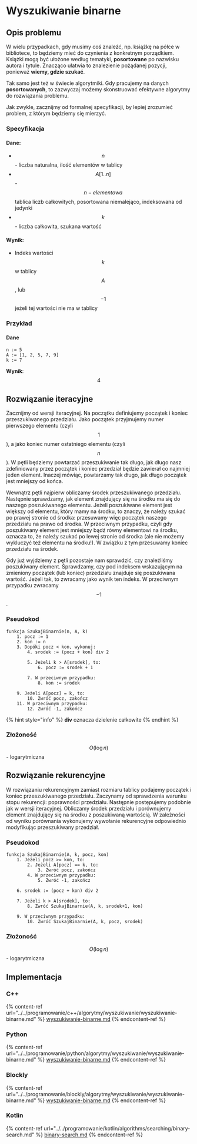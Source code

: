 # Wyszukiwanie binarne

## Opis problemu

W wielu przypadkach, gdy musimy coś znaleźć, np. książkę na półce w bibliotece, to będziemy mieć do czynienia z konkretnym porządkiem.
Książki mogą być ułożone według tematyki, **posortowane** po nazwisku autora i tytule.
Znacząco ułatwia to znalezienie pożądanej pozycji, ponieważ **wiemy, gdzie szukać**.

Tak samo jest też w świecie algorytmiki. Gdy pracujemy na danych **posortowanych**, to zazwyczaj możemy skonstruować efektywne algorytmy do rozwiązania problemu. 

Jak zwykle, zacznijmy od formalnej specyfikacji, by lepiej zrozumieć problem, z którym będziemy się mierzyć.

### Specyfikacja

#### Dane:

* $$n$$ - liczba naturalna, ilość elementów w tablicy
* $$A[1..n]$$ - $$n-elementowa$$ tablica liczb całkowitych, posortowana niemalejąco, indeksowana od jedynki
* $$k$$ - liczba całkowita, szukana wartość

#### Wynik:

* Indeks wartości $$k$$ w tablicy $$A$$, lub $$-1$$ jeżeli tej wartości nie ma w tablicy

### Przykład

#### Dane

```
n := 5
A := [1, 2, 5, 7, 9]
k := 7 
```

**Wynik**: $$4$$ 

## Rozwiązanie iteracyjne

Zacznijmy od wersji iteracyjnej. Na początku definiujemy początek i koniec przeszukiwanego przedziału. Jako początek przyjmujemy numer pierwszego elementu (czyli $$1$$), a jako koniec numer ostatniego elementu (czyli $$n$$). W pętli będziemy powtarzać przeszukiwanie tak długo, jak długo nasz zdefiniowany przez początek i koniec przedział będzie zawierał co najmniej jeden element. Inaczej mówiąc, powtarzamy tak długo, jak długo początek jest mniejszy od końca.

Wewnątrz pętli najpierw obliczamy środek przeszukiwanego przedziału. Następnie sprawdzamy, jak element znajdujący się na środku ma się do naszego poszukiwanego elementu. Jeżeli poszukiwane element jest większy od elementu, który mamy na środku, to znaczy, że należy szukać po prawej stronie od środka: przesuwamy więc początek naszego przedziału na prawo od środka. W przeciwnym przypadku, czyli gdy poszukiwany element jest mniejszy bądź równy elementowi na środku, oznacza to, że należy szukać po lewej stronie od środka (ale nie możemy wykluczyć też elementu na środku!). W związku z tym przesuwamy koniec przedziału na środek. 

Gdy już wyjdziemy z pętli pozostaje nam sprawdzić, czy znaleźliśmy poszukiwany element. Sprawdzamy, czy pod indeksem wskazującym na zmieniony początek (lub koniec) przedziału znajduje się poszukiwana wartość. Jeżeli tak, to zwracamy jako wynik ten indeks. W przeciwnym przypadku zwracamy $$-1$$.

### Pseudokod

```
funkcja SzukajBinarnie(n, A, k)
    1. pocz := 1
    2. kon := n
    3. Dopóki pocz < kon, wykonuj:
        4. srodek := (pocz + kon) div 2
        
        5. Jeżeli k > A[srodek], to:
            6. pocz := srodek + 1
        
        7. W przeciwnym przypadku:
            8. kon := srodek

    9. Jeżeli A[pocz] = k, to:
        10. Zwróć pocz, zakończ
    11. W przeciwnym przypadku:
        12. Zwróć -1, zakończ
```

{% hint style="info" %}
**div** oznacza dzielenie całkowite
{% endhint %}

### Złożoność

$$O(\log n)$$ - logarytmiczna

## Rozwiązanie rekurencyjne

W rozwiązaniu rekurencyjnym zamiast rozmiaru tablicy podajemy początek i koniec przeszukiwanego przedziału. Zaczynamy od sprawdzenia warunku stopu rekurencji: poprawności przedziału. Następnie postępujemy podobnie jak w wersji iteracyjnej. Obliczamy środek przedziału i porównujemy element znajdujący się na środku z poszukiwaną wartością. W zależności od wyniku porównania wykonujemy wywołanie rekurencyjne odpowiednio modyfikując przeszukiwany przedział.

### Pseudokod

```
funkcja SzukajBinarnie(A, k, pocz, kon)
    1. Jeżeli pocz >= kon, to:
        2. Jeżeli A[pocz] == k, to:
            3. Zwróć pocz, zakończ
        4. W przeciwnym przypadku:
            5. Zwróć -1, zakończ
    
    6. srodek := (pocz + kon) div 2
    
    7. Jeżeli k > A[srodek], to:
        8. Zwróć SzukajBinarnie(A, k, srodek+1, kon)
    
    9. W przeciwnym przypadku:
        10. Zwróć SzukajBinarnie(A, k, pocz, srodek)
```

### Złożoność 

$$O(\log n)$$ - logarytmiczna

## Implementacja

### C++

{% content-ref url="../../programowanie/c++/algorytmy/wyszukiwanie/wyszukiwanie-binarne.md" %}
[wyszukiwanie-binarne.md](../../programowanie/c++/algorytmy/wyszukiwanie/wyszukiwanie-binarne.md)
{% endcontent-ref %}

### Python

{% content-ref url="../../programowanie/python/algorytmy/wyszukiwanie/wyszukiwanie-binarne.md" %}
[wyszukiwanie-binarne.md](../../programowanie/python/algorytmy/wyszukiwanie/wyszukiwanie-binarne.md)
{% endcontent-ref %}

### Blockly

{% content-ref url="../../programowanie/blockly/algorytmy/wyszukiwanie/wyszukiwanie-binarne.md" %}
[wyszukiwanie-binarne.md](../../programowanie/blockly/algorytmy/wyszukiwanie/wyszukiwanie-binarne.md)
{% endcontent-ref %}

### Kotlin

{% content-ref url="../../programowanie/kotlin/algorithms/searching/binary-search.md" %}
[binary-search.md](../../programowanie/kotlin/algorithms/searching/binary-search.md)
{% endcontent-ref %}